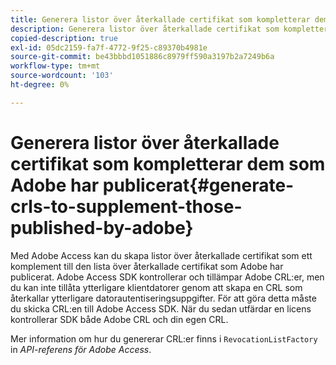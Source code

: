 ```yaml
---
title: Generera listor över återkallade certifikat som kompletterar dem som Adobe har publicerat
description: Generera listor över återkallade certifikat som kompletterar dem som Adobe har publicerat
copied-description: true
exl-id: 05dc2159-fa7f-4772-9f25-c89370b4981e
source-git-commit: be43bbbd1051886c8979ff590a3197b2a7249b6a
workflow-type: tm+mt
source-wordcount: '103'
ht-degree: 0%

---
```


# Generera listor över återkallade certifikat som kompletterar dem som Adobe har publicerat{#generate-crls-to-supplement-those-published-by-adobe}

Med Adobe Access kan du skapa listor över återkallade certifikat som ett komplement till den lista över återkallade certifikat som Adobe har publicerat. Adobe Access SDK kontrollerar och tillämpar Adobe CRL:er, men du kan inte tillåta ytterligare klientdatorer genom att skapa en CRL som återkallar ytterligare datorautentiseringsuppgifter. För att göra detta måste du skicka CRL:en till Adobe Access SDK. När du sedan utfärdar en licens kontrollerar SDK både Adobe CRL och din egen CRL.

Mer information om hur du genererar CRL:er finns i `RevocationListFactory` in *API-referens för Adobe Access*.
